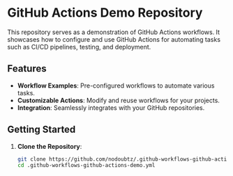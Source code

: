 # GitHub Actions Demo Repository

This repository serves as a demonstration of GitHub Actions workflows. It showcases how to configure and use GitHub Actions for automating tasks such as CI/CD pipelines, testing, and deployment.

## Features

- **Workflow Examples**: Pre-configured workflows to automate various tasks.
- **Customizable Actions**: Modify and reuse workflows for your projects.
- **Integration**: Seamlessly integrates with your GitHub repositories.

## Getting Started

1. **Clone the Repository**:
   ```bash
   git clone https://github.com/nodoubtz/.github-workflows-github-actions-demo.yml.git
   cd .github-workflows-github-actions-demo.yml
